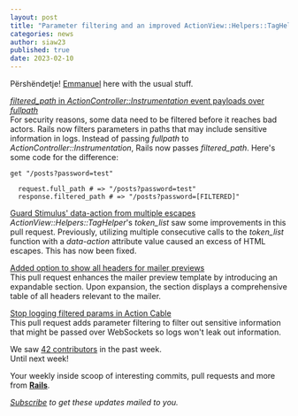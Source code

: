 ```yaml
---
layout: post
title: "Parameter filtering and an improved ActionView::Helpers::TagHelper#token_list"
categories: news
author: siaw23
published: true
date: 2023-02-10
---
```


Përshëndetje! [Emmanuel](https://manny.codes/about/) here with the usual stuff.  
  
[_filtered\_path_&nbsp;in _ActionController::Instrumentation_&nbsp;event payloads over _fullpath_](https://github.com/rails/rails/pull/47296)  
For security reasons, some data need to be filtered before it reaches bad actors. Rails now filters parameters in paths that may include sensitive information in logs. Instead of passing _fullpath_ to _ActionController::Instrumentation_, Rails now passes _filtered\_path_. Here's some code for the difference:  
  

    get "/posts?password=test"
     
      request.full_path # => "/posts?password=test"
      response.filtered_path # => "/posts?password=[FILTERED]"

  
[Guard Stimulus' data-action from multiple escapes](https://github.com/rails/rails/pull/47318)  
_ActionView::Helpers::TagHelper_'s _token\_list_ saw some improvements in this pull request. Previously, utilizing multiple consecutive calls to the _token\_list_ function with a _data-action_ attribute value caused an excess of HTML escapes. This has now been fixed.  
  
[Added option to show all headers for mailer previews](https://github.com/rails/rails/pull/47317)  
This pull request enhances the mailer preview template by introducing an expandable section. Upon expansion, the section displays a comprehensive table of all headers relevant to the mailer.  
  
[Stop logging filtered params in Action Cable](https://github.com/rails/rails/pull/47300)  
This pull request adds parameter filtering to filter out sensitive information that might be passed over WebSockets so logs won't leak out information.   
  
We saw [42 contributors](https://contributors.rubyonrails.org/contributors/in-time-window/20230204-20230210) in the past week.  
Until next week!  
  

Your weekly inside scoop of interesting commits, pull requests and more from [**Rails**](https://github.com/rails/rails).

<p><i><a href="https://world.hey.com/this.week.in.rails">Subscribe</a> to get these updates mailed to you.</i></p>